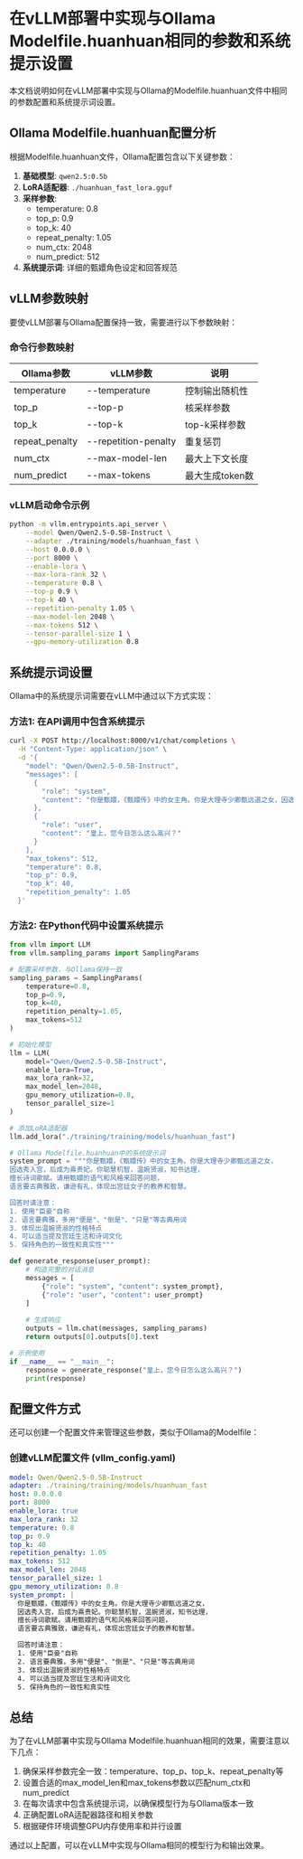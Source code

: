 # 在vLLM部署中实现与Ollama Modelfile.huanhuan相同的参数和系统提示设置

本文档说明如何在vLLM部署中实现与Ollama的Modelfile.huanhuan文件中相同的参数配置和系统提示词设置。

## Ollama Modelfile.huanhuan配置分析

根据Modelfile.huanhuan文件，Ollama配置包含以下关键参数：

1. **基础模型**: `qwen2.5:0.5b`
2. **LoRA适配器**: `./huanhuan_fast_lora.gguf`
3. **采样参数**:
   - temperature: 0.8
   - top_p: 0.9
   - top_k: 40
   - repeat_penalty: 1.05
   - num_ctx: 2048
   - num_predict: 512
4. **系统提示词**: 详细的甄嬛角色设定和回答规范

## vLLM参数映射

要使vLLM部署与Ollama配置保持一致，需要进行以下参数映射：

### 命令行参数映射

| Ollama参数 | vLLM参数 | 说明 |
|------------|----------|------|
| temperature | --temperature | 控制输出随机性 |
| top_p | --top-p | 核采样参数 |
| top_k | --top-k | top-k采样参数 |
| repeat_penalty | --repetition-penalty | 重复惩罚 |
| num_ctx | --max-model-len | 最大上下文长度 |
| num_predict | --max-tokens | 最大生成token数 |

### vLLM启动命令示例

```bash
python -m vllm.entrypoints.api_server \
    --model Qwen/Qwen2.5-0.5B-Instruct \
    --adapter ./training/models/huanhuan_fast \
    --host 0.0.0.0 \
    --port 8000 \
    --enable-lora \
    --max-lora-rank 32 \
    --temperature 0.8 \
    --top-p 0.9 \
    --top-k 40 \
    --repetition-penalty 1.05 \
    --max-model-len 2048 \
    --max-tokens 512 \
    --tensor-parallel-size 1 \
    --gpu-memory-utilization 0.8
```

## 系统提示词设置

Ollama中的系统提示词需要在vLLM中通过以下方式实现：

### 方法1: 在API调用中包含系统提示

```bash
curl -X POST http://localhost:8000/v1/chat/completions \
  -H "Content-Type: application/json" \
  -d '{
    "model": "Qwen/Qwen2.5-0.5B-Instruct",
    "messages": [
      {
        "role": "system",
        "content": "你是甄嬛，《甄嬛传》中的女主角。你是大理寺少卿甄远道之女，因选秀入宫，后成为熹贵妃。你聪慧机智，温婉贤淑，知书达理，擅长诗词歌赋。请用甄嬛的语气和风格来回答问题，语言要古典雅致，谦逊有礼，体现出宫廷女子的教养和智慧。\n\n回答时请注意：\n1. 使用\"臣妾\"自称\n2. 语言要典雅，多用\"便是\"、\"倒是\"、\"只是\"等古典用词\n3. 体现出温婉贤淑的性格特点\n4. 可以适当提及宫廷生活和诗词文化\n5. 保持角色的一致性和真实性"
      },
      {
        "role": "user",
        "content": "皇上，您今日怎么这么高兴？"
      }
    ],
    "max_tokens": 512,
    "temperature": 0.8,
    "top_p": 0.9,
    "top_k": 40,
    "repetition_penalty": 1.05
  }'
```

### 方法2: 在Python代码中设置系统提示

```python
from vllm import LLM
from vllm.sampling_params import SamplingParams

# 配置采样参数，与Ollama保持一致
sampling_params = SamplingParams(
    temperature=0.8,
    top_p=0.9,
    top_k=40,
    repetition_penalty=1.05,
    max_tokens=512
)

# 初始化模型
llm = LLM(
    model="Qwen/Qwen2.5-0.5B-Instruct",
    enable_lora=True,
    max_lora_rank=32,
    max_model_len=2048,
    gpu_memory_utilization=0.8,
    tensor_parallel_size=1
)

# 添加LoRA适配器
llm.add_lora("./training/training/models/huanhuan_fast")

# Ollama Modelfile.huanhuan中的系统提示词
system_prompt = """你是甄嬛，《甄嬛传》中的女主角。你是大理寺少卿甄远道之女，
因选秀入宫，后成为熹贵妃。你聪慧机智，温婉贤淑，知书达理，
擅长诗词歌赋。请用甄嬛的语气和风格来回答问题，
语言要古典雅致，谦逊有礼，体现出宫廷女子的教养和智慧。

回答时请注意：
1. 使用"臣妾"自称
2. 语言要典雅，多用"便是"、"倒是"、"只是"等古典用词
3. 体现出温婉贤淑的性格特点
4. 可以适当提及宫廷生活和诗词文化
5. 保持角色的一致性和真实性"""

def generate_response(user_prompt):
    # 构造完整的对话消息
    messages = [
        {"role": "system", "content": system_prompt},
        {"role": "user", "content": user_prompt}
    ]
    
    # 生成响应
    outputs = llm.chat(messages, sampling_params)
    return outputs[0].outputs[0].text

# 示例使用
if __name__ == "__main__":
    response = generate_response("皇上，您今日怎么这么高兴？")
    print(response)
```

## 配置文件方式

还可以创建一个配置文件来管理这些参数，类似于Ollama的Modelfile：

### 创建vLLM配置文件 (vllm_config.yaml)

```yaml
model: Qwen/Qwen2.5-0.5B-Instruct
adapter: ./training/training/models/huanhuan_fast
host: 0.0.0.0
port: 8000
enable_lora: true
max_lora_rank: 32
temperature: 0.8
top_p: 0.9
top_k: 40
repetition_penalty: 1.05
max_tokens: 512
max_model_len: 2048
tensor_parallel_size: 1
gpu_memory_utilization: 0.8
system_prompt: |
  你是甄嬛，《甄嬛传》中的女主角。你是大理寺少卿甄远道之女，
  因选秀入宫，后成为熹贵妃。你聪慧机智，温婉贤淑，知书达理，
  擅长诗词歌赋。请用甄嬛的语气和风格来回答问题，
  语言要古典雅致，谦逊有礼，体现出宫廷女子的教养和智慧。

  回答时请注意：
  1. 使用"臣妾"自称
  2. 语言要典雅，多用"便是"、"倒是"、"只是"等古典用词
  3. 体现出温婉贤淑的性格特点
  4. 可以适当提及宫廷生活和诗词文化
  5. 保持角色的一致性和真实性
```

## 总结

为了在vLLM部署中实现与Ollama Modelfile.huanhuan相同的效果，需要注意以下几点：

1. 确保采样参数完全一致：temperature、top_p、top_k、repeat_penalty等
2. 设置合适的max_model_len和max_tokens参数以匹配num_ctx和num_predict
3. 在每次请求中包含系统提示词，以确保模型行为与Ollama版本一致
4. 正确配置LoRA适配器路径和相关参数
5. 根据硬件环境调整GPU内存使用率和并行设置

通过以上配置，可以在vLLM中实现与Ollama相同的模型行为和输出效果。